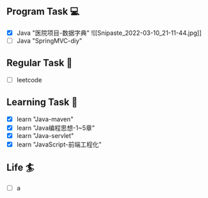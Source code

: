 

## Program Task  💻
- [x] Java "医院项目-数据字典"
![[Snipaste_2022-03-10_21-11-44.jpg]]
- [ ] Java "SpringMVC-diy"

## Regular Task  🤡
- [ ] leetcode

## Learning Task 🎯
- [x] learn "Java-maven"
- [x] learn "Java编程思想-1~5章"
- [x] learn "Java-servlet"
- [x] learn "JavaScript-前端工程化"

## Life 🏄
- [ ] a